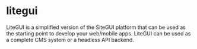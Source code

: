 # litegui
LiteGUI is a simplified version of the SiteGUI platform that can be used as the starting point to develop your web/mobile apps. LiteGUI can be used as a complete CMS system or a headless API backend.
